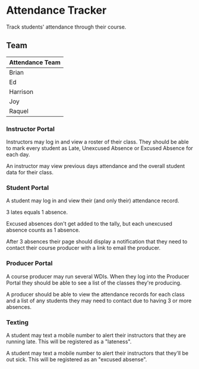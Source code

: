 # Attendance Tracker

Track students' attendance through their course.

## Team

| Attendance Team |
|-----------------|
| Brian           |
| Ed              |
| Harrison        |
| Joy             |
| Raquel          |

### Instructor Portal

Instructors may log in and view a roster of their class.
They should be able to mark every student as Late, Unexcused Absence or Excused Absence for each day.

An instructor may view previous days attendance and the overall student data for their class.

### Student Portal

A student may log in and view their (and only their) attendance record.

3 lates equals 1 absence.

Excused absences don't get added to the tally, but each unexcused absence counts as 1 absence.

After 3 absences their page should display a notification that they need to contact their course producer with a link to email the producer.

### Producer Portal

A course producer may run several WDIs.  When they log into the Producer Portal they should be able to see a list of the classes they're producing.

A producer should be able to view the attendance records for each class and a list of any students they may need to contact due to having 3 or more absences.

### Texting

A student may text a mobile number to alert their instructors that they are running late. This will be registered as a "lateness".

A student may text a mobile number to alert their instructors that they'll be out sick. This will be registered as an "excused absense".
